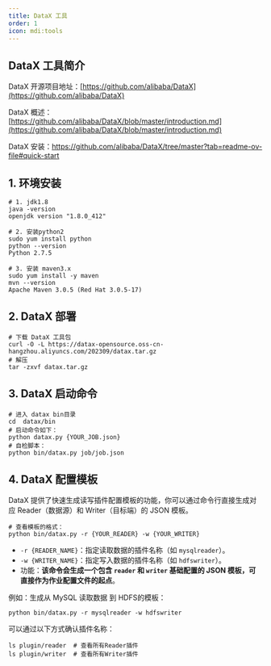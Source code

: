 ```yaml
---
title: DataX 工具
order: 1
icon: mdi:tools
---
```



##  DataX 工具简介

DataX 开源项目地址：[https://github.com/alibaba/DataX](https://github.com/alibaba/DataX)

DataX 概述：[https://github.com/alibaba/DataX/blob/master/introduction.md](https://github.com/alibaba/DataX/blob/master/introduction.md)

DataX 安装：https://github.com/alibaba/DataX/tree/master?tab=readme-ov-file#quick-start

## 1. 环境安装

```shell
# 1. jdk1.8
java -version
openjdk version "1.8.0_412"

# 2. 安装python2
sudo yum install python 
python --version
Python 2.7.5

# 3. 安装 maven3.x
sudo yum install -y maven
mvn --version
Apache Maven 3.0.5 (Red Hat 3.0.5-17)
```

## 2. DataX 部署

```shell
# 下载 DataX 工具包
curl -O -L https://datax-opensource.oss-cn-hangzhou.aliyuncs.com/202309/datax.tar.gz
# 解压
tar -zxvf datax.tar.gz
```

## 3. DataX 启动命令

```shell
# 进入 datax bin目录
cd  datax/bin
# 启动命令如下：
python datax.py {YOUR_JOB.json}
# 自检脚本：
python bin/datax.py job/job.json
```

## 4. DataX 配置模板

DataX 提供了快速生成读写插件配置模板的功能，你可以通过命令行直接生成对应 Reader（数据源）和 Writer（目标端）的 JSON 模板。

```shell
# 查看模板的格式：
python bin/datax.py -r {YOUR_READER} -w {YOUR_WRITER}
```

- `-r {READER_NAME}`：指定读取数据的插件名称（如 `mysqlreader`）。
- `-w {WRITER_NAME}`：指定写入数据的插件名称（如 `hdfswriter`）。
- 功能：**该命令会生成一个包含 `reader` 和 `writer` 基础配置的 JSON 模板，可直接作为作业配置文件的起点**。

例如：生成从 MySQL 读取数据 到 HDFS的模板：

```shell
python bin/datax.py -r mysqlreader -w hdfswriter
```

可以通过以下方式确认插件名称：

```shell
ls plugin/reader  # 查看所有Reader插件
ls plugin/writer  # 查看所有Writer插件
```









